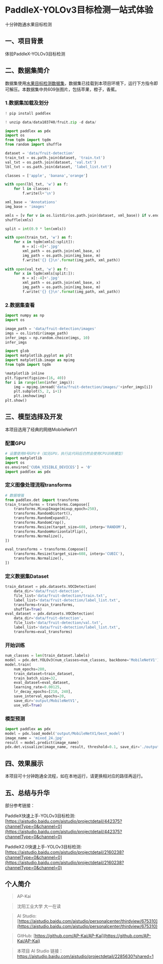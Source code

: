 # PaddleX-YOLOv3目标检测一站式体验

十分钟跑通水果目标检测


##  一、项目背景

体验PaddleX-YOLOv3目标检测

##  二、数据集简介

数据集使用[水果目标检测数据集](https://aistudio.baidu.com/aistudio/datasetdetail/103740)，数据集已挂载到本项目环境下，运行下方指令即可解压。本数据集中共609张图片，包括苹果，橙子，香蕉。

### 1.数据集加载及划分


```python
! pip install paddlex
```


```python
! unzip data/data103740/fruit.zip -d data/
```


```python
import paddlex as pdx
import os
from tqdm import tqdm
from random import shuffle

dataset = 'data/fruit-detection'
train_txt = os.path.join(dataset, 'train.txt')
val_txt = os.path.join(dataset, 'val.txt')
lbl_txt = os.path.join(dataset, 'label_list.txt')

classes = ['apple', 'banana','orange']

with open(lbl_txt, 'w') as f:
    for l in classes:
        f.write(l+'\n')

xml_base = 'Annotations'
img_base = 'images'

xmls = [v for v in os.listdir(os.path.join(dataset, xml_base)) if v.endswith('.xml')]
shuffle(xmls)

split = int(0.9 * len(xmls))

with open(train_txt, 'w') as f:
    for x in tqdm(xmls[:split]):
        m = x[:-4]+'.jpg'
        xml_path = os.path.join(xml_base, x)
        img_path = os.path.join(img_base, m)
        f.write('{} {}\n'.format(img_path, xml_path))
    
with open(val_txt, 'w') as f:
    for x in tqdm(xmls[split:]):
        m = x[:-4]+'.jpg'
        xml_path = os.path.join(xml_base, x)
        img_path = os.path.join(img_base, m)
        f.write('{} {}\n'.format(img_path, xml_path))
```

### 2.数据集查看


```python
import numpy as np
import os

image_path = 'data/fruit-detection/images'
imgs = os.listdir(image_path)
infer_imgs = np.random.choice(imgs, 10)
infer_imgs
```


```python
import glob
import matplotlib.pyplot as plt
import matplotlib.image as mpimg
from tqdm import tqdm

%matplotlib inline
plt.figure(figsize=(16, 40))
for i in range(len(infer_imgs)):
    img = mpimg.imread('data/fruit-detection/images/'+infer_imgs[i])
    plt.subplot(5, 2, i+1)
    plt.imshow(img)
plt.show()
```

## 三、模型选择及开发

本项目选用了经典的网络MobileNetV1

### 配置GPU


```python
# 设置使用0号GPU卡（如无GPU，执行此代码后仍然会使用CPU训练模型）
import matplotlib
import os
os.environ['CUDA_VISIBLE_DEVICES'] = '0'
import paddlex as pdx
```

### 定义图像处理流程transforms


```python
# 数据增强
from paddlex.det import transforms
train_transforms = transforms.Compose([
    transforms.MixupImage(mixup_epoch=250),
    transforms.RandomDistort(),
    transforms.RandomExpand(),
    transforms.RandomCrop(),
    transforms.Resize(target_size=608, interp='RANDOM'),
    transforms.RandomHorizontalFlip(),
    transforms.Normalize(),
])

eval_transforms = transforms.Compose([
    transforms.Resize(target_size=608, interp='CUBIC'),
    transforms.Normalize(),
])
```

### 定义数据集Dataset


```python
train_dataset = pdx.datasets.VOCDetection(
    data_dir='data/fruit-detection',
    file_list='data/fruit-detection/train.txt',
    label_list='data/fruit-detection/label_list.txt',
    transforms=train_transforms,
    shuffle=True)
eval_dataset = pdx.datasets.VOCDetection(
    data_dir='data/fruit-detection',
    file_list='data/fruit-detection/val.txt',
    label_list='data/fruit-detection/label_list.txt',
    transforms=eval_transforms)
```

### 开始训练


```python
num_classes = len(train_dataset.labels)
model = pdx.det.YOLOv3(num_classes=num_classes, backbone='MobileNetV1')
model.train(
    num_epochs=280,
    train_dataset=train_dataset,
    train_batch_size=32,
    eval_dataset=eval_dataset,
    learning_rate=0.00125,
    lr_decay_epochs=[210, 240],
    save_interval_epochs=20,
    save_dir='output/MobileNetV1',
    use_vdl=True)
```

### 模型预测


```python
import paddlex as pdx
model = pdx.load_model('output/MobileNetV1/best_model')
image_name = 'mixed_24.jpg'
result = model.predict(image_name)
pdx.det.visualize(image_name, result, threshold=0.1, save_dir='./output/MobileNetV1')
```

## 四、效果展示

本项目可十分钟跑通全流程，如在本地运行，请更换相对应的路径再运行。

## 五、总结与升华

部分参考链接：

PaddleX快速上手-YOLOv3目标检测:[https://aistudio.baidu.com/aistudio/projectdetail/442375?channelType=0&channel=0](https://aistudio.baidu.com/aistudio/projectdetail/442375?channelType=0&channel=0)

PaddleX2.0快速上手-YOLOv3目标检测:[https://aistudio.baidu.com/aistudio/projectdetail/2160238?channelType=0&channel=0](https://aistudio.baidu.com/aistudio/projectdetail/2160238?channelType=0&channel=0)

## 个人简介

> AP-Kai 

> 沈阳工业大学 大一在读

> AI Studio: [https://aistudio.baidu.com/aistudio/personalcenter/thirdview/675310](https://aistudio.baidu.com/aistudio/personalcenter/thirdview/675310)

> GitHub: [https://github.com/AP-Kai/AP-Kai](https://github.com/AP-Kai/AP-Kai)

> 本项目 AI Studio 链接：https://aistudio.baidu.com/aistudio/projectdetail/2285630?shared=1
